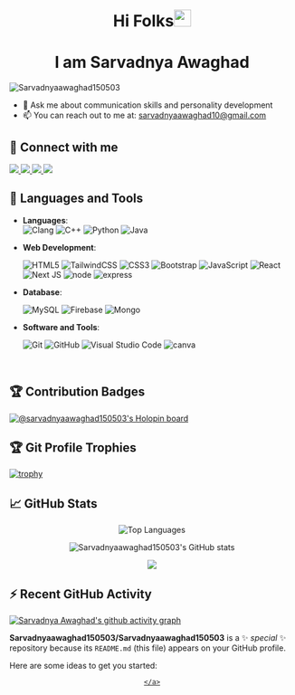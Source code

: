 
<h1 align="center">Hi Folks<img src="https://raw.githubusercontent.com/MartinHeinz/MartinHeinz/master/wave.gif" width="30px">
<h1 align="center">I am Sarvadnya Awaghad</h1>
  

<p align="left"> <img src="https://komarev.com/ghpvc/?username=Sarvadnyaawaghad150503&label=Profile%20views&color=3382ed&style=for-the-badge&label=VISITORS" alt="Sarvadnyaawaghad150503" /> </p>
  
- 💬 Ask me about communication skills and personality development
- 📫 You can reach out to me at: sarvadnyaawaghad10@gmail.com
  


## 🤝  Connect with me

<a href="https://www.linkedin.com/in/sarvadnya-awaghad/">
    <img src="https://img.shields.io/badge/linkedin-%230077B5.svg?style=for-the-badge&logo=linkedin&logoColor=white" />
</a>
<a href="mailto:sarvadnyaawaghad10@gmail.com">
    <img src="https://img.shields.io/badge/Gmail-D14836?style=for-the-badge&logo=gmail&logoColor=white" />
</a>
<a href="https://twitter.com/Sierra_alpha_43">
    <img src="https://img.shields.io/badge/Twitter-%231DA1F2.svg?style=for-the-badge&logo=Twitter&logoColor=white" />
</a>
<a href="https://www.instagram.com/sierra_alpha_43/">
    <img src="https://img.shields.io/badge/Instagram-E4405F?style=for-the-badge&logo=instagram&logoColor=white" />
</a>
<br>



## 🔧 Languages and Tools

<p align="center">

- **Languages**:
    <br>
    ![Clang](https://img.shields.io/badge/C-00599C?style=for-the-badge&logo=c&logoColor=white)
    ![C++](https://img.shields.io/badge/C%2B%2B-00599C?style=for-the-badge&logo=c%2B%2B&logoColor=white)
    ![Python](https://img.shields.io/badge/python-3670A0?style=for-the-badge&logo=python&logoColor=ffdd54)
    ![Java](https://img.shields.io/badge/java-%23ED8B00.svg?style=for-the-badge&logo=java&logoColor=white)

- **Web Development**:
    
    ![HTML5](https://img.shields.io/badge/html5-%23E34F26.svg?style=for-the-badge&logo=html5&logoColor=white)
    ![TailwindCSS](https://img.shields.io/badge/tailwindcss-%2338B2AC.svg?style=for-the-badge&logo=tailwind-css&logoColor=white)
    ![CSS3](https://img.shields.io/badge/css3-%231572B6.svg?style=for-the-badge&logo=css3&logoColor=white)
    ![Bootstrap](https://img.shields.io/badge/bootstrap-%23563D7C.svg?style=for-the-badge&logo=bootstrap&logoColor=white)
    ![JavaScript](https://img.shields.io/badge/javascript-%23323330.svg?style=for-the-badge&logo=javascript&logoColor=%23F7DF1E)
     ![React](https://img.shields.io/badge/react-%2320232a.svg?style=for-the-badge&logo=react&logoColor=%2361DAFB)
    ![Next JS](https://img.shields.io/badge/Next-black?style=for-the-badge&logo=next.js&logoColor=white)
    ![node](https://img.shields.io/badge/Node.js-43853D?style=for-the-badge&logo=node.js&logoColor=white)
  ![express](https://img.shields.io/badge/Express.js-404D59?style=for-the-badge)
   

- **Database**:
    
    ![MySQL](https://img.shields.io/badge/mysql-%2300f.svg?style=for-the-badge&logo=mysql&logoColor=white)
    ![Firebase](https://img.shields.io/badge/Firebase-039BE5?style=for-the-badge&logo=Firebase&logoColor=white)
   ![Mongo](	https://img.shields.io/badge/MongoDB-4EA94B?style=for-the-badge&logo=mongodb&logoColor=white)
    
   

- **Software and Tools**:

    ![Git](https://img.shields.io/badge/git-%23F05033.svg?style=for-the-badge&logo=git&logoColor=white)
    ![GitHub](https://img.shields.io/badge/github-%23121011.svg?style=for-the-badge&logo=github&logoColor=white)
    ![Visual Studio Code](https://img.shields.io/badge/Visual%20Studio%20Code-0078d7.svg?style=for-the-badge&logo=visual-studio-code&logoColor=white)
  ![canva](https://img.shields.io/badge/Canva-%2300C4CC.svg?&style=for-the-badge&logo=Canva&logoColor=white)

</p>
<br>


## 🏆 Contribution Badges

[![@sarvadnyaawaghad150503's Holopin board](https://holopin.me/sarvadnyaawaghad150503)](https://holopin.io/@sarvadnyaawaghad150503)

## 🏆 Git Profile Trophies

[![trophy](https://github-profile-trophy.vercel.app/?username=Sarvadnyaawaghad150503)](https://github-profile-trophy.vercel.app/?username=Sarvadnyaawaghad150503&theme=radical)


## 📈 GitHub Stats
 
<p align="center"<a href="https://github.com/Sarvadnyaawaghad150503" align="left"><img src="https://github-readme-stats.vercel.app/api/top-langs/?username=Sarvadnyaawaghad150503&langs_count=10&count_private=true&title_color=3382ed&text_color=ffffff&layout=compact&icon_color=3382ed&bg_color=0D1117&hide_border=true&locale=en&custom_title=Top%20%Languages" alt="Top Languages" /></a></p>

<p align="center"<a href="http://www.github.com/Sarvadnyaawaghad150503"><img src="https://github-readme-stats.vercel.app/api?username=Sarvadnyaawaghad150503&show_icons=true&hide=&count_private=true&title_color=3382ed&text_color=ffffff&icon_color=3382ed&bg_color=0D1117&hide_border=true&show_icons=true" alt="Sarvadnyaawaghad150503's GitHub stats" /></a></p>

<p align="center"<a href="http://www.github.com/Sarvadnyaawaghad150503"><img src="https://streak-stats.demolab.com/?user=Sarvadnyaawaghad150503&stroke=ffffff&background=0D1117&ring=3382ed&fire=3382ed&currStreakNum=ffffff&currStreakLabel=3382ed&sideNums=ffffff&sideLabels=ffffff&dates=ffffff&hide_border=true" /></a></p>

## ⚡ Recent GitHub Activity

[![Sarvadnya Awaghad's github activity graph](https://github-readme-activity-graph.vercel.app/graph?username=Sarvadnyaawaghad150503&bg_color=151515&color=f5f6fa&line=fa8b00&point=f5f6fa&area=true&hide_border=true)](https://github.com/Sarvadnyaaawaghad150503/github-readme-activity-graph)


**Sarvadnyaawaghad150503/Sarvadnyaawaghad150503** is a ✨ _special_ ✨ repository because its `README.md` (this file) appears on your GitHub profile.

Here are some ideas to get you started:

  <div align="center">
    <a href="https://Sarvadnyaawaghad150503.github.io/Sarvadnyaawaghad150503/">
       
    </a>
</div>
<br>
